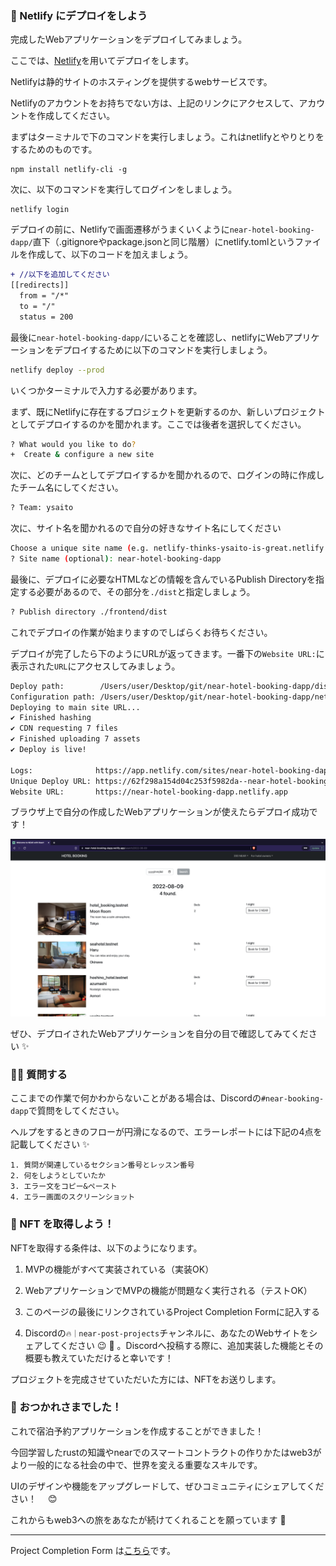 ### 🔷 Netlify にデプロイをしよう

完成したWebアプリケーションをデプロイしてみましょう。

ここでは、[Netlify](https://www.netlify.com/)を用いてデプロイをします。

Netlifyは静的サイトのホスティングを提供するwebサービスです。

Netlifyのアカウントをお持ちでない方は、上記のリンクにアクセスして、アカウントを作成してください。

まずはターミナルで下のコマンドを実行しましょう。これはnetlifyとやりとりをするためのものです。

```
npm install netlify-cli -g
```

次に、以下のコマンドを実行してログインをしましょう。

```
netlify login
```

デプロイの前に、Netlifyで画面遷移がうまくいくように`near-hotel-booking-dapp/`直下（.gitignoreやpackage.jsonと同じ階層）にnetlify.tomlというファイルを作成して、以下のコードを加えましょう。

```diff
+ //以下を追加してください
[[redirects]]
  from = "/*"
  to = "/"
  status = 200
```

最後に`near-hotel-booking-dapp/`にいることを確認し、netlifyにWebアプリケーションをデプロイするために以下のコマンドを実行しましょう。

```bash
netlify deploy --prod
```

いくつかターミナルで入力する必要があります。

まず、既にNetlifyに存在するプロジェクトを更新するのか、新しいプロジェクトとしてデプロイするのかを聞かれます。ここでは後者を選択してください。

```bash
? What would you like to do?
+  Create & configure a new site
```

次に、どのチームとしてデプロイするかを聞かれるので、ログインの時に作成したチーム名にしてください。

```bash
? Team: ysaito
```

次に、サイト名を聞かれるので自分の好きなサイト名にしてください

```bash
Choose a unique site name (e.g. netlify-thinks-ysaito-is-great.netlify.app) or leave it blank for a random name. You can update the site name later.
? Site name (optional): near-hotel-booking-dapp
```

最後に、デプロイに必要なHTMLなどの情報を含んでいるPublish Directoryを指定する必要があるので、その部分を`./dist`と指定しましょう。

```bash
? Publish directory ./frontend/dist
```

これでデプロイの作業が始まりますのでしばらくお待ちください。

デプロイが完了したら下のようにURLが返ってきます。一番下の`Website URL:`に表示された`URL`にアクセスしてみましょう。

```bash
Deploy path:        /Users/user/Desktop/git/near-hotel-booking-dapp/dist
Configuration path: /Users/user/Desktop/git/near-hotel-booking-dapp/netlify.toml
Deploying to main site URL...
✔ Finished hashing
✔ CDN requesting 7 files
✔ Finished uploading 7 assets
✔ Deploy is live!

Logs:              https://app.netlify.com/sites/near-hotel-booking-dapp/deploys/62f298a154d04c253f5982da
Unique Deploy URL: https://62f298a154d04c253f5982da--near-hotel-booking-dapp.netlify.app
Website URL:       https://near-hotel-booking-dapp.netlify.app
```

ブラウザ上で自分の作成したWebアプリケーションが使えたらデプロイ成功です！

![](/public/images/NEAR-Hotel-Booking-dApp/section-4/4_1_1.png)

ぜひ、デプロイされたWebアプリケーションを自分の目で確認してみてください ✨

### 🙋‍♂️ 質問する

ここまでの作業で何かわからないことがある場合は、Discordの`#near-booking-dapp`で質問をしてください。

ヘルプをするときのフローが円滑になるので、エラーレポートには下記の4点を記載してください ✨

```
1. 質問が関連しているセクション番号とレッスン番号
2. 何をしようとしていたか
3. エラー文をコピー&ペースト
4. エラー画面のスクリーンショット
```

### 🎫 NFT を取得しよう！

NFTを取得する条件は、以下のようになります。

1. MVPの機能がすべて実装されている（実装OK）

2. WebアプリケーションでMVPの機能が問題なく実行される（テストOK）

3. このページの最後にリンクされているProject Completion Formに記入する

4. Discordの`🔥｜near-post-projects`チャンネルに、あなたのWebサイトをシェアしてください 😉 🎉 。Discordへ投稿する際に、追加実装した機能とその概要も教えていただけると幸いです！

プロジェクトを完成させていただいた方には、NFTをお送りします。

### 🎉 おつかれさまでした！

これで宿泊予約アプリケーションを作成することができました！

今回学習したrustの知識やnearでのスマートコントラクトの作りかたはweb3がより一般的になる社会の中で、世界を変える重要なスキルです。

UIのデザインや機能をアップグレードして、ぜひコミュニティにシェアしてください！　 😊

これからもweb3への旅をあなたが続けてくれることを願っています 🚀

---

Project Completion Form は[こちら](https://airtable.com/shrf1cCtTx0iQuszX)です。
